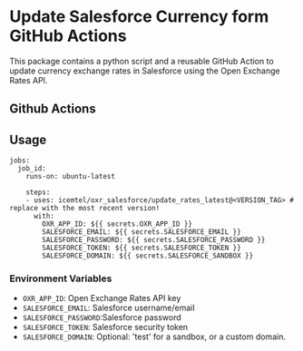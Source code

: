 # Update Salesforce Currency form GitHub Actions

This package contains a python script and a reusable GitHub Action to update currency exchange rates in Salesforce using the Open Exchange Rates API.

## Github Actions

## Usage

```
jobs:
  job_id:
    runs-on: ubuntu-latest

    steps:
    - uses: icemtel/oxr_salesforce/update_rates_latest@<VERSION_TAG> # replace with the most recent version!
      with:
        OXR_APP_ID: ${{ secrets.OXR_APP_ID }}
        SALESFORCE_EMAIL: ${{ secrets.SALESFORCE_EMAIL }}
        SALESFORCE_PASSWORD: ${{ secrets.SALESFORCE_PASSWORD }}
        SALESFORCE_TOKEN: ${{ secrets.SALESFORCE_TOKEN }}
        SALESFORCE_DOMAIN: ${{ secrets.SALESFORCE_SANDBOX }}
```


### Environment Variables

- `OXR_APP_ID`: Open Exchange Rates API key
- `SALESFORCE_EMAIL`: Salesforce username/email
- `SALESFORCE_PASSWORD`:Salesforce password
- `SALESFORCE_TOKEN`: Salesforce security token
- `SALESFORCE_DOMAIN`: Optional: 'test' for a sandbox, or a custom domain.

